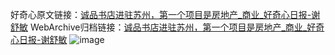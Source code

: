 好奇心原文链接：[诚品书店进驻苏州，第一个项目是房地产_商业_好奇心日报-谢舒敏](https://www.qdaily.com/articles/8619.html)
WebArchive归档链接：[诚品书店进驻苏州，第一个项目是房地产_商业_好奇心日报-谢舒敏](http://web.archive.org/web/20190623153223/https://www.qdaily.com/articles/8619.html)
![image](http://ww3.sinaimg.cn/large/007d5XDply1g3vdkvim98j30u04lqhdt)